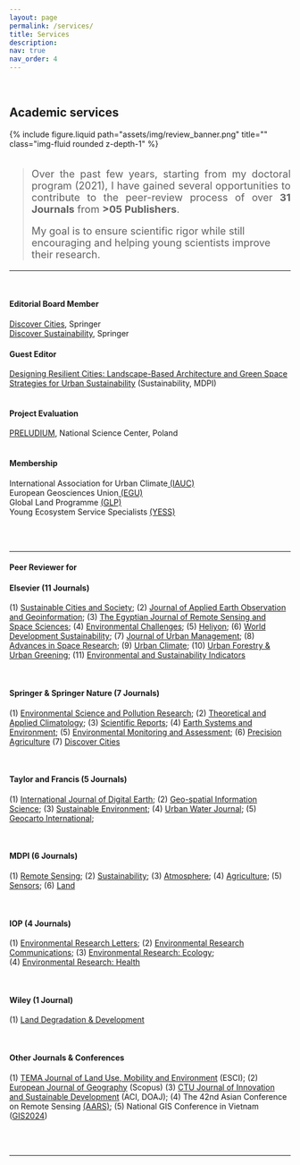 ```yaml
---
layout: page
permalink: /services/
title: Services
description: 
nav: true
nav_order: 4
---
```


<br>

## Academic services 



<div class="row">
    <div class="col-sm mt-3 mt-md-0">
        {% include figure.liquid path="assets/img/review_banner.png" title="" class="img-fluid rounded z-depth-1" %}
    </div>
</div>

<br>

> <p style="font-size: 18px; text-align: justify"> Over the past few years, starting from my doctoral program (2021), I have gained several opportunities to contribute to the peer-review process of over <b>31 Journals</b> from <b>>05 Publishers</b>. </p>
> <p style="font-size: 18px; text-algin: justify"> My goal is to ensure scientific rigor while still encouraging and helping young scientists improve their research. </p>



<hr>
<br>
<div style="width:90%; text-align:justify"></div>

#### **Editorial Board Member**

<a href="https://link.springer.com/journal/44327/editorial-board">Discover Cities</a>, Springer<br>
<a href="https://link.springer.com/journal/43621/editorial-board">Discover Sustainability</a>, Springer<br>

#### **Guest Editor**
<a href="https://www.mdpi.com/journal/sustainability/special_issues/5F78LD3752">Designing Resilient Cities: Landscape-Based Architecture and Green Space Strategies for Urban Sustainability</a> (Sustainability, MDPI)<br>
<br>

#### **Project Evaluation**

<a href="https://www.ncn.gov.pl/en/finansowanie-nauki/konkursy/typy/2">PRELUDIUM</a>, National Science Center, Poland 
<br>
<br>

#### **Membership**

International Association for Urban Climate<a href="https://urban-climate.org/"> (IAUC)</a><br>
European Geosciences Union<a href="https://www.egu.eu//"> (EGU)</a><br>
Global Land Programme <a href="https://glp.earth/users/trong-can-nguyen"> (GLP) </a><br>
Young Ecosystem Service Specialists <a href="https://www.es-partnership.org/services/networking/young-es-specialists-yess/"> (YESS)</a>


<br>
<br>

<hr>

#### **Peer Reviewer for**

#### Elsevier  (11 Journals)

(1) <a href="https://www.sciencedirect.com/journal/sustainable-cities-and-society">Sustainable Cities and Society</a>; 
(2) <a href="https://www.journals.elsevier.com/international-journal-of-applied-earth-observation-and-geoinformation">Journal of Applied Earth Observation and Geoinformation</a>; 
(3) <a href="https://www.sciencedirect.com/journal/the-egyptian-journal-of-remote-sensing-and-space-science">The Egyptian Journal of Remote Sensing and Space Sciences</a>; 
(4) <a href="https://www.journals.elsevier.com/environmental-challenges">Environmental Challenges</a>; 
(5) <a href="https://www.cell.com/heliyon/home">Heliyon</a>; 
(6) <a href="https://www.sciencedirect.com/journal/world-development-sustainability">World Development Sustainability</a>; 
(7) <a href="https://www.sciencedirect.com/journal/journal-of-urban-management">Journal of Urban Management</a>; 
(8) <a href="https://www.sciencedirect.com/journal/advances-in-space-research">Advances in Space Research</a>; 
(9) <a href="https://www.sciencedirect.com/journal/urban-climate">Urban Climate</a>; 
(10) <a href="https://www.sciencedirect.com/journal/urban-forestry-and-urban-greening">Urban Forestry & Urban Greening</a>; 
(11) <a href="https://www.sciencedirect.com/journal/environmental-and-sustainability-indicators">Environmental and Sustainability Indicators</a>


<br>

#### Springer & Springer Nature (7 Journals)

(1) <a href="https://www.springer.com/journal/11356">Environmental Science and Pollution Research</a>; 
(2) <a href="https://link.springer.com/journal/704">Theoretical and Applied Climatology</a>; 
(3) <a href="https://www.nature.com/srep/">Scientific Reports</a>; 
(4) <a href="https://link.springer.com/journal/41748">Earth Systems and Environment</a>; 
(5) <a href="https://link.springer.com/journal/10661">Environmental Monitoring and Assessment</a>; 
(6) <a href="https://link.springer.com/journal/11119">Precision Agriculture</a> 
(7) <a href="https://link.springer.com/journal/44327">Discover Cities</a>  

<br>

#### Taylor and Francis  (5 Journals)

(1) <a href="https://www.tandfonline.com/journals/tjde20">International Journal of Digital Earth</a>; 
(2) <a href="https://www.tandfonline.com/toc/tgsi20">Geo-spatial Information Science</a>;
(3) <a href="https://www.tandfonline.com/journals/oaes21">Sustainable Environment</a>;
(4) <a href="https://www.tandfonline.com/journals/nurw20">Urban Water Journal</a>;
(5) <a href="https://www.tandfonline.com/journals/tgei20">Geocarto International</a>;

<br>

#### MDPI  (6 Journals)

(1) <a href="https://www.mdpi.com/journal/remotesensing">Remote Sensing</a>; 
(2) <a href="https://www.mdpi.com/journal/sustainability">Sustainability</a>; 
(3) <a href="https://www.mdpi.com/journal/atmosphere">Atmosphere</a>; 
(4) <a href="https://www.mdpi.com/journal/agriculture">Agriculture</a>; 
(5) <a href="https://www.mdpi.com/journal/sensors">Sensors</a>;
(6) <a href="https://www.mdpi.com/journal/land">Land</a>

<br>

#### IOP  (4 Journals)

(1) <a href="https://iopscience.iop.org/journal/1748-9326">Environmental Research Letters</a>; 
(2) <a href="https://iopscience.iop.org/journal/2515-7620">Environmental Research Communications</a>; 
(3) <a href="https://iopscience.iop.org/journal/2752-664X">Environmental Research: Ecology</a>;  
(4) <a href="https://iopscience.iop.org/journal/2752-5309">Environmental Research: Health</a> 

<br>

#### Wiley  (1 Journal)

(1) <a href="https://onlinelibrary.wiley.com/journal/1099145X">Land Degradation & Development
</a>

<br>

#### Other Journals & Conferences

(1) <a href="http://www.serena.unina.it/index.php/tema/">TEMA Journal of Land Use, Mobility and Environment</a> (ESCI); 
(2) <a href="https://www.eurogeojournal.eu/index.php/egj/index">European Journal of Geography</a> (Scopus)
(3) <a href="https://ctujs.ctu.edu.vn/index.php/ctujs/index">CTU Journal of Innovation and Sustainable Development</a> (ACI, DOAJ); 
(4) The 42nd Asian Conference on Remote Sensing <a href="https://a-a-r-s.org/">(AARS)</a>; 
(5) National GIS Conference in Vietnam (<a href="https://gis2024.ctu.edu.vn/">GIS2024</a>)

 
<br>
<br>

<hr>

</div>
